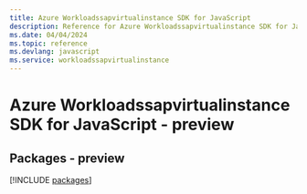 ```yaml
---
title: Azure Workloadssapvirtualinstance SDK for JavaScript
description: Reference for Azure Workloadssapvirtualinstance SDK for JavaScript
ms.date: 04/04/2024
ms.topic: reference
ms.devlang: javascript
ms.service: workloadssapvirtualinstance
---
```

# Azure Workloadssapvirtualinstance SDK for JavaScript - preview
## Packages - preview
[!INCLUDE [packages](workloadssapvirtualinstance-index.md)]
